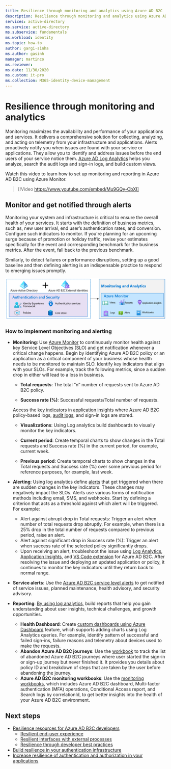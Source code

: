 ```yaml
---
title: Resilience through monitoring and analytics using Azure AD B2C | Microsoft Docs
description: Resilience through monitoring and analytics using Azure AD B2C
services: active-directory 
ms.service: active-directory
ms.subservice: fundamentals 
ms.workload: identity
ms.topic: how-to
author: gargi-sinha
ms.author: gasinh
manager: martinco
ms.reviewer: 
ms.date: 11/30/2020
ms.custom: it-pro
ms.collection: M365-identity-device-management
---
```


# Resilience through monitoring and analytics

Monitoring maximizes the availability and performance of your applications and services. It delivers a comprehensive solution for collecting, analyzing, and acting on telemetry from your infrastructure and applications. Alerts proactively notify you when issues are found with your service or applications. They allow you to identify and address issues before the end users of your service notice them. [Azure AD Log Analytics](https://azure.microsoft.com/services/monitor/?OCID=AID2100131_SEM_6d16332c03501fc9c1f46c94726d2264:G:s&ef_id=6d16332c03501fc9c1f46c94726d2264:G:s&msclkid=6d16332c03501fc9c1f46c94726d2264#features) helps you analyze, search the audit logs and sign-in logs, and build custom views.

Watch this video to learn how to set up monitoring and reporting in Azure AD B2C using Azure Monitor.

>[!Video https://www.youtube.com/embed/Mu9GQy-CbXI]

## Monitor and get notified through alerts

Monitoring your system and infrastructure is critical to ensure the overall health of your services. It starts with the definition of business metrics, such as, new user arrival, end user’s authentication rates, and conversion. Configure such indicators to monitor. If you're planning for an upcoming surge because of promotion or holiday traffic, revise your estimates specifically for the event and corresponding benchmark for the business metrics. After the event, fall back to the previous benchmark.

Similarly, to detect failures or performance disruptions, setting up a good baseline and then defining alerting is an indispensable practice to respond to emerging issues promptly.

![Image shows monitoring and analytics components](media/resilience-with-monitoring-alerting/monitoring-analytics-architecture.png)

### How to implement monitoring and alerting

- **Monitoring**: Use [Azure Monitor](../../active-directory-b2c/azure-monitor.md) to continuously monitor health against key Service Level Objectives (SLO) and get notification whenever a critical change happens. Begin by identifying Azure AD B2C policy or an application as a critical component of your business whose health needs to be monitored to maintain SLO. Identify key indicators that align with your SLOs.
For example, track the following metrics, since a sudden drop in either will lead to a loss in business.

  - **Total requests**: The total “n” number of requests sent to Azure AD B2C policy.

  - **Success rate (%)**: Successful requests/Total number of requests.

  Access the [key indicators](../../active-directory-b2c/view-audit-logs.md) in [application insights](../../active-directory-b2c/analytics-with-application-insights.md) where Azure AD B2C policy-based logs, [audit logs](../../active-directory-b2c/analytics-with-application-insights.md), and sign-in logs are stored.  

   - **Visualizations**: Using Log analytics build dashboards to visually monitor the key indicators.

   - **Current period**: Create temporal charts to show changes in the Total requests and Success rate (%) in the current period, for example, current week.

   - **Previous period**: Create temporal charts to show changes in the Total requests and Success rate (%) over some previous period for reference purposes, for example, last week.

- **Alerting**: Using log analytics define [alerts](../../azure-monitor/alerts/alerts-log.md) that get triggered when there are sudden changes in the key indicators. These changes may negatively impact the SLOs. Alerts use various forms of notification methods including email, SMS, and webhooks. Start by defining a criterion that acts as a threshold against which alert will be triggered. For example:
  - Alert against abrupt drop in Total requests: Trigger an alert when number of total requests drop abruptly. For example, when there is a 25% drop in the total number of requests compared to previous period, raise an alert.  
  - Alert against significant drop in Success rate (%): Trigger an alert when success rate of the selected policy significantly drops.
  - Upon receiving an alert, troubleshoot the issue using [Log Analytics](../reports-monitoring/howto-install-use-log-analytics-views.md), [Application Insights](../../active-directory-b2c/troubleshoot-with-application-insights.md), and [VS Code extension](https://marketplace.visualstudio.com/items?itemName=AzureADB2CTools.aadb2c) for Azure AD B2C. After resolving the issue and deploying an updated application or policy, it continues to monitor the key indicators until they return back to normal range.

- **Service alerts**: Use the [Azure AD B2C service level alerts](../../service-health/service-health-overview.md) to get notified of service issues, planned maintenance, health advisory, and security advisory.

- **Reporting**: [By using log analytics](../reports-monitoring/howto-integrate-activity-logs-with-log-analytics.md), build reports that help you gain understanding about user insights, technical challenges, and growth opportunities.
  - **Health Dashboard**: Create [custom dashboards using Azure Dashboard](../../azure-monitor/app/tutorial-app-dashboards.md) feature, which supports adding charts using Log Analytics queries. For example, identify pattern of successful and failed sign-ins, failure reasons and telemetry about devices used to make the requests.
  - **Abandon Azure AD B2C journeys**: Use the [workbook](https://github.com/azure-ad-b2c/siem#list-of-abandon-journeys) to track the list of abandoned Azure AD B2C journeys where user started the sign-in or sign-up journey but never finished it. It provides you details about policy ID and breakdown of steps that are taken by the user before abandoning the journey.
  - **Azure AD B2C monitoring workbooks**: Use the [monitoring workbooks](https://github.com/azure-ad-b2c/siem), which includes Azure AD B2C dashboard, Multi-factor authentication (MFA) operations, Conditional Access report, and Search logs by correlationId, to get better insights into the health of your Azure AD B2C environment.
  
## Next steps

- [Resilience resources for Azure AD B2C developers](resilience-b2c.md)
  - [Resilient end-user experience](resilient-end-user-experience.md)
  - [Resilient interfaces with external processes](resilient-external-processes.md)
  - [Resilience through developer best practices](resilience-b2c-developer-best-practices.md)
- [Build resilience in your authentication infrastructure](resilience-in-infrastructure.md)
- [Increase resilience of authentication and authorization in your applications](resilience-app-development-overview.md)
